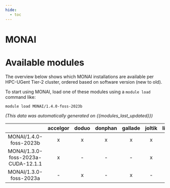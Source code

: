 ```yaml
---
hide:
  - toc
---
```


MONAI
=====

# Available modules


The overview below shows which MONAI installations are available per HPC-UGent Tier-2 cluster, ordered based on software version (new to old).

To start using MONAI, load one of these modules using a `module load` command like:

```shell
module load MONAI/1.4.0-foss-2023b
```

*(This data was automatically generated on {{modules_last_updated}})*

| |accelgor|doduo|donphan|gallade|joltik|litleo|shinx|
| :---: | :---: | :---: | :---: | :---: | :---: | :---: | :---: |
|MONAI/1.4.0-foss-2023b|x|x|x|x|x|x|x|
|MONAI/1.3.0-foss-2023a-CUDA-12.1.1|x|-|-|-|x|x|-|
|MONAI/1.3.0-foss-2023a|-|x|-|x|-|x|x|
